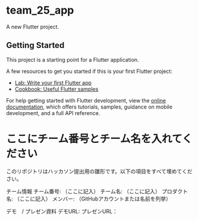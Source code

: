 # team_25_app

A new Flutter project.

## Getting Started

This project is a starting point for a Flutter application.

A few resources to get you started if this is your first Flutter project:

- [Lab: Write your first Flutter app](https://docs.flutter.dev/get-started/codelab)
- [Cookbook: Useful Flutter samples](https://docs.flutter.dev/cookbook)

For help getting started with Flutter development, view the
[online documentation](https://docs.flutter.dev/), which offers tutorials,
samples, guidance on mobile development, and a full API reference.

# ここにチーム番号とチーム名を入れてください
このリポジトリはハッカソン提出用の雛形です。以下の項目をすべて埋めてください。

チーム情報
チーム番号: （ここに記入）
チーム名: （ここに記入）
プロダクト名: （ここに記入）
メンバー: （GitHubアカウントまたは名前を列挙）

デモ　/ プレゼン資料
デモURL:
プレゼンURL：
